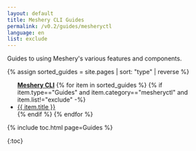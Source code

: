 ```yaml
---
layout: default
title: Meshery CLI Guides
permalink: /v0.2/guides/mesheryctl
language: en
list: exclude
---
```


Guides to using Meshery's various features and components. 

{% assign sorted_guides = site.pages | sort: "type" | reverse %}

<ul><b><a href="{{ site.baseurl }}/guides/mesheryctl" class="text-black">Meshery CLI</a></b>
  {% for item in sorted_guides %}
  {% if item.type=="Guides" and item.category=="mesheryctl" and item.list!="exclude" -%}
    <li><a href="{{ site.baseurl }}{{ item.url }}">{{ item.title }}</a>
    </li>
    {% endif %}
  {% endfor %}
</ul>




{% include toc.html page=Guides %}

{:toc}

<!-- {% comment %}
#
#  Change date order by adding '| reversed'
#  To sort by title or other variables use {% assign sorted_posts = category[1] | sort: 'title' %}
#
{% endcomment %}

{% for guide in site.adapter %}
<h2 id="{{guide[0] | uri_escape | downcase }}">{{guide[0] | capitalize}}1</h2>

{% endfor %}

{% assign sorted_guides = site.guides | sort %}
{% for guide in sorted_guides %}
<h2 id="{{guide[0] | uri_escape | downcase }}">{{guide[0] | capitalize}}</h2>

{% endfor %} -->